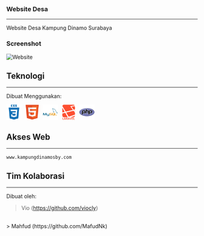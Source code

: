 ### Website Desa
***
Website Desa Kampung Dinamo Surabaya

### Screenshot
![Website](https://user-images.githubusercontent.com/61369265/209563514-f54cf14d-ca77-4c82-9edf-8f0956580e56.jpg)



## Teknologi
***
Dibuat Menggunakan:
<div>
  <img src="https://github.com/devicons/devicon/blob/master/icons/css3/css3-plain-wordmark.svg"  title="CSS3" alt="CSS" width="40" height="40"/>&nbsp;
  <img src="https://github.com/devicons/devicon/blob/master/icons/html5/html5-original.svg" title="HTML5" alt="HTML" width="40" height="40"/>&nbsp;
  <img src="https://github.com/devicons/devicon/blob/master/icons/mysql/mysql-original-wordmark.svg" title="MySQL"  alt="MySQL" width="40" height="40"/>&nbsp;
  <img src="https://github.com/devicons/devicon/blob/master/icons/laravel/laravel-plain-wordmark.svg" title="Laravel"  alt="Laravel" width="40" height="40"/>&nbsp;
  <img src="https://github.com/devicons/devicon/blob/master/icons/php/php-original.svg" title="PHP"  alt="PHP" width="40" height="40"/>&nbsp;
</div>

## Akses Web
***
```
www.kampungdinamosby.com
```

## Tim Kolaborasi
***
Dibuat oleh:
> Vio (https://github.com/viocly)
<br> 
> Mahfud (https://github.com/MafudNk)
